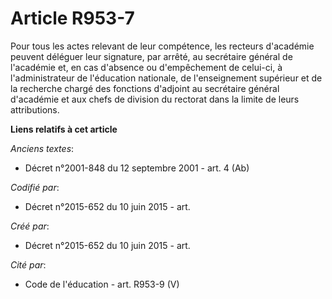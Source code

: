# Article R953-7

Pour tous les actes relevant de leur compétence, les recteurs d'académie peuvent déléguer leur signature, par arrêté, au
secrétaire général de l'académie et, en cas d'absence ou d'empêchement de celui-ci, à l'administrateur de l'éducation
nationale, de l'enseignement supérieur et de la recherche chargé des fonctions d'adjoint au secrétaire général d'académie et
aux chefs de division du rectorat dans la limite de leurs attributions.

**Liens relatifs à cet article**

_Anciens textes_:

  - Décret n°2001-848 du 12 septembre 2001 - art. 4 (Ab)

_Codifié par_:

  - Décret n°2015-652 du 10 juin 2015 - art.

_Créé par_:

  - Décret n°2015-652 du 10 juin 2015 - art.

_Cité par_:

  - Code de l'éducation - art. R953-9 (V)
